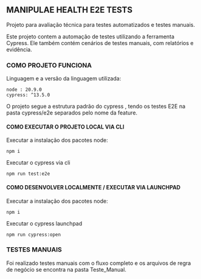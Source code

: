 ## MANIPULAE HEALTH E2E TESTS 

Projeto para avaliação técnica para testes automatizados e testes manuais.

Este projeto contem a automação de testes utilizando a ferramenta Cypress.
Ele também contém cenários de testes manuais, com relatórios e evidência.

### COMO PROJETO FUNCIONA

Linguagem e a versão da linguagem utilizada:

```
node : 20.9.0
cypress: ^13.5.0
```

O projeto segue a estrutura padrão do cypress , tendo os testes E2E 
na pasta cypress/e2e separados pelo nome da feature.

#### COMO EXECUTAR O PROJETO LOCAL VIA CLI

Executar a instalação dos pacotes node:

```
npm i 
```

Executar o cypress via cli

```
npm run test:e2e
```

#### COMO DESENVOLVER LOCALMENTE / EXECUTAR VIA LAUNCHPAD

Executar a instalação dos pacotes node:

```
npm i 
```


Executar o cypress  launchpad

```
npm run cypress:open
```


### TESTES MANUAIS

Foi realizado testes manuais com o fluxo completo e os arquivos de regra de negócio 
se encontra na pasta Teste_Manual.